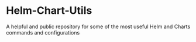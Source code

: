 # Helm-Chart-Utils
A helpful and public repository for some of the most useful Helm and Charts commands and configurations
